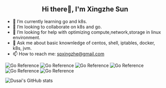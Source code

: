 <h2 align="center">Hi there👋, I'm Xingzhe Sun</h2>

- 🌱  I’m currently learning go and k8s.
- 👯  I’m looking to collaborate on k8s and go.
- 🤔  I’m looking for help with optimizing compute,network,storage in linux environment.
- 💬  Ask me about basic knownledge of centos, shell, iptables, docker, k8s, jvm.
- 📫  How to reach me: spxingzhe@gmail.com


![Go Reference](https://img.shields.io/badge/go-1.20-orange?style=plastic&logo=appveyor)
![Go Reference](https://img.shields.io/badge/shell--brightgrey?style=plastic&logo=appveyor)
![Go Reference](https://img.shields.io/badge/k8s-1.19.15-blue?style=plastic&logo=appveyor)
![Go Reference](https://img.shields.io/badge/docker--yellow?style=plastic&logo=appveyor)
![Go Reference](https://img.shields.io/badge/centos-7.6-green?style=plastic&logo=appveyor)
![Go Reference](https://img.shields.io/badge/iptables--red?style=plastic&logo=appveyor)


![Dusai's GitHub stats](https://github-readme-stats.vercel.app/api?username=ssxingzhe)
